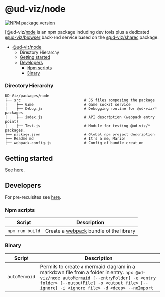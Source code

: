 # @ud-viz/node

[![NPM package version](https://badgen.net/npm/v/@ud-viz/node)](https://npmjs.com/package/@ud-viz/node)

[@ud-viz/[node](https://npmjs.com/package/@ud-viz/node) is an npm package including dev tools plus a dedicated [@ud-viz/browser](https://npmjs.com/package/@ud-viz/browser) back-end service based on the [@ud-viz/shared](https://npmjs.com/package/@ud-viz/shared) package.

- [@ud-viz/node](#ud-viznode)
    - [Directory Hierarchy](#directory-hierarchy)
  - [Getting started](#getting-started)
  - [Developers](#developers)
    - [Npm scripts](#npm-scripts)
    - [Binary](#binary)

### Directory Hierarchy

```
UD-Viz/packages/node
├── src                             # JS files composing the package
|    ├── Game                       # Game socket service
|    ├── Debug.js                   # Debugging routine for @ud-viz/* packages
|    ├── index.js                   # API description (webpack entry point)
|    ├── Test.js                    # Module for testing @ud-viz/* packages.
├── package.json                    # Global npm project description
├── Readme.md                       # It's a me, Mario!
├── webpack.config.js               # Config of bundle creation
```

## Getting started

See [here](https://github.com/VCityTeam/UD-Viz/blob/master/Readme.md#getting-started).

## Developers

For pre-requisites see [here](https://github.com/VCityTeam/UD-Viz/blob/master/docs/static/Developers.md#pre-requisites).

### Npm scripts

| Script          | Description                                                       |
| --------------- | ----------------------------------------------------------------- |
| `npm run build` | Create a [webpack](https://webpack.js.org/) bundle of the library |


### Binary

| Script        | Description                                                                                                                                                                                                                      |
| ------------- | -------------------------------------------------------------------------------------------------------------------------------------------------------------------------------------------------------------------------------- |
| `autoMermaid` | Permits to create a mermaid diagram in a markdown file from a folder in entry. `npx @ud-viz/node autoMermaid [--entryFolder] -e <entry folder> [--outputFile] -o <output file> [--ignore] -i <ignore file> -d <deep> --noImport` |
